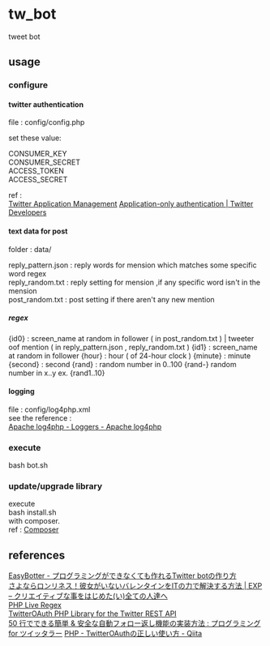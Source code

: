 # tw_bot
tweet bot

## usage

### configure
#### twitter authentication
file : config/config.php  

set these value:  

CONSUMER_KEY  
CONSUMER_SECRET  
ACCESS_TOKEN  
ACCESS_SECRET  

ref :  
[Twitter Application Management](https://apps.twitter.com/)
[Application-only authentication | Twitter Developers](https://dev.twitter.com/node/254)

#### text data for post
folder : data/  

reply_pattern.json : reply words for mension which matches some specific word regex  
reply_random.txt : reply setting for mension ,if any specific word isn't in the mension  
post_random.txt : post setting if there aren't any new mention 

##### regex
{id0} : screen_name at random in follower ( in post_random.txt ) | tweeter oof mention ( in reply_pattern.json , reply_random.txt )
{id1} : screen_name at random in follower
{hour} : hour ( of 24-hour clock )
{minute} : minute
{second} : second
{rand} : random number in 0..100
{rand<numeric x>-<numeric y>} random number in x..y ex. {rand1..10}

#### logging
file : config/log4php.xml  
see the reference :  
[Apache log4php - Loggers - Apache log4php](https://logging.apache.org/log4php/docs/loggers.html)

### execute
bash bot.sh

### update/upgrade library
execute  
bash install.sh  
with composer.  
ref : [Composer](https://getcomposer.org/)

## references
[EasyBotter - プログラミングができなくても作れるTwitter botの作り方](http://pha22.net/twitterbot/)  
[さよならロンリネス！彼女がいないバレンタインをITの力で解決する方法 | EXP – クリエイティブな事をはじめた(い)全ての人達へ](http://wp.me/p4kFZb-24)  
[PHP Live Regex](http://www.phpliveregex.com/)  
[TwitterOAuth PHP Library for the Twitter REST API](https://twitteroauth.com/)  
[50 行でできる簡単 & 安全な自動フォロー返し機能の実装方法 : プログラミング for ツイッタラー](http://twitterer.blog.jp/archives/1486582.html)
[PHP - TwitterOAuthの正しい使い方 - Qiita](http://qiita.com/rana_kualu/items/357a031c0453a3538ad3)


